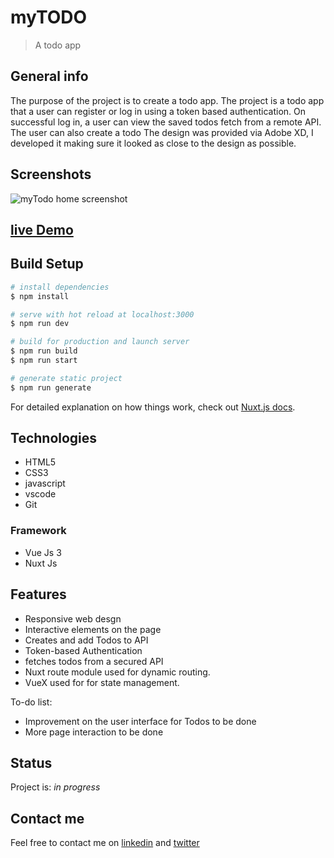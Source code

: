 # myTODO
> A todo app 

## General info
The purpose of the project is to create a todo app. The project is a todo app that a user can register or log in using a token based authentication. On successful log in, a user can view the saved todos fetch from a remote API. The user can also create a todo 
The design was provided via Adobe XD, I developed it making sure it looked as close to the design as possible.

## Screenshots
![myTodo home screenshot](./images/my-todo.PNG)

## [live Demo](https://reverent-goldwasser-9dca29.netlify.app)

## Build Setup

```bash
# install dependencies
$ npm install

# serve with hot reload at localhost:3000
$ npm run dev

# build for production and launch server
$ npm run build
$ npm run start

# generate static project
$ npm run generate
```

For detailed explanation on how things work, check out [Nuxt.js docs](https://nuxtjs.org).


## Technologies
* HTML5
* CSS3
* javascript
* vscode
* Git
### Framework
* Vue Js 3
* Nuxt Js

## Features
* Responsive web desgn
* Interactive elements on the page
* Creates and add Todos to API
* Token-based Authentication
* fetches todos from a secured API
* Nuxt route module used for dynamic routing.
* VueX used for for state management.

To-do list:
* Improvement on the user interface for Todos to be done 
* More page interaction to be done

## Status
Project is: _in progress_

## Contact me
Feel free to contact me on [linkedin](https://www.linkedin.com/in/monday-ofem/) and [twitter](https://twitter.com/MondayOfem)
